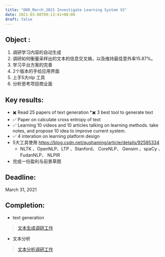 ```yaml
---
title: "OKR_March_2021 Investigate Learning System V2"
date: 2021-03-08T09:13:41+08:00
draft: false
---
```


## Object :
1. 调研学习内容的自动生成
2. 调研如何衡量采样出的文本的信息交叉熵，以及维持最佳意外率15.87%。
3. 学习平台方案的完善
4. 2个版本的手绘应用界面
5. 上手5大nlp 工具
6. 分析思考项目商业面
## Key results:
* ✖️ Read 25 papers of text generation
*✖️ 3 best tool to generate text
* ✅ Paper on calculate cross entropy of text
* ✅ Learning 10 videos and 10 articles talking on learning methods. take notes, and propose 10 idea to improve current system.
* ✅ 4 interation on learning platform design
* 5大工具使用 https://blog.csdn.net/qushaming/article/details/92585334
	* NLTK 、OpenNLP、LTP 、Stanford、 CoreNLP、 Gensim 、spaCy 、FudanNLP、 NLPIR
* 完成一份盈利与前景草图
## Deadline:
March 31, 2021

## Completion:
* text generation
>  [ 文本生成调研工作](https://kequnyang.com/2021/03/17/%e6%96%87%e6%9c%ac%e7%94%9f%e6%88%90/ " 调研文本生成")

* 文本分析

> [文本分析调研工作](https://kequnyang.com/2021/03/17/%e6%96%87%e6%9c%ac%e5%88%86%e6%9e%90/ "文本分析")
